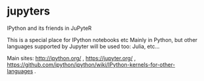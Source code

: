 # jupyters
IPython and its friends in JuPyteR

This is a special place for IPython notebooks etc
Mainly in Python, but other languages supported by Jupyter will be used too:
Julia, etc...

Main sites: http://ipython.org/ , https://jupyter.org/ , 
https://github.com/ipython/ipython/wiki/IPython-kernels-for-other-languages .
